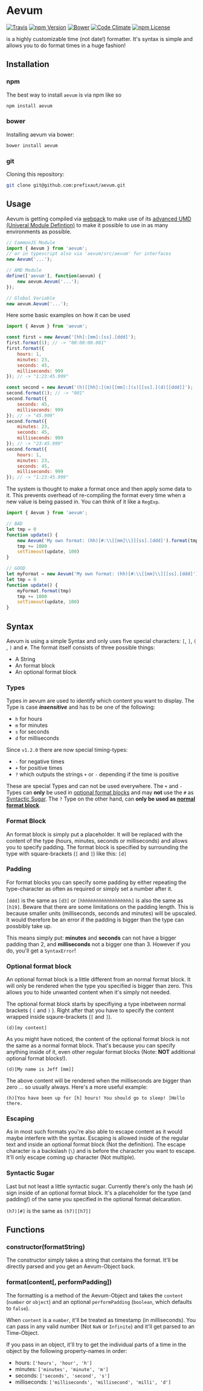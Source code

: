 # Aevum

[![Travis](https://img.shields.io/travis/prefixaut/aevum.svg?style=flat-square)](https://travis-ci.org/prefixaut/aevum)
[![npm Version](https://img.shields.io/npm/v/aevum.svg?style=flat-square)](https://www.npmjs.com/package/aevum)
[![Bower](https://img.shields.io/bower/v/aevum.svg?style=flat-square)](https://github.com/prefixaut/aevum/releases)
[![Code Climate](https://img.shields.io/codeclimate/coverage/github/prefixaut/aevum.svg?style=flat-square)](https://codeclimate.com/github/prefixaut/aevum)
[![npm License](https://img.shields.io/npm/l/aevum.svg?style=flat-square)](https://spdx.org/licenses/MIT.html)

is a highly customizable time (not date!) formatter. It's syntax is simple and allows you to do format times in a huge fashion!

## Installation

### npm

The best way to install `aevum` is via npm like so

```bash
npm install aevum
```

### bower

Installing aevum via bower:

```bash
bower install aevum
```

### git

Cloning this repository:

```bash
git clone git@github.com:prefixaut/aevum.git
```

## Usage

Aevum is getting compiled via [webpack](https://webpack.js.org) to make use of its [advanced UMD (Univeral Module Defintion)](https://webpack.js.org/configuration/output/#output-librarytarget) to make it possible to use in as many environments as possible.

```javascript
// CommonJS Module
import { Aevum } from 'aevum';
// or in typescript also via 'aevum/src/aevum' for interfaces
new Aevum('...');

// AMD Module
define(['aevum'], function(aevum) {
    new aevum.Aevum('...');
});

// Global Variable
new aevum.Aevum('...');
```

Here some basic examples on how it can be used

```javascript
import { Aevum } from 'aevum';

const first = new Aevum('[hh]:[mm]:[ss].[ddd]');
first.format(1); // -> "00:00:00.001"
first.format({
    hours: 1,
    minutes: 23,
    seconds: 45,
    milliseconds: 999
}); // -> "1:23:45.999"

const second = new Aevum('(h)[[hh]:](m)[[mm]:](s)[[ss].](d)[[ddd]]');
second.format(1); // -> "001"
second.format({
    seconds: 45,
    milliseconds: 999
}); // -> "45.999"
second.format({
    minutes: 23,
    seconds: 45,
    milliseconds: 999
}); // -> "23:45.999"
second.format({
    hours: 1,
    minutes: 23,
    seconds: 45,
    milliseconds: 999
}); // -> "1:23:45.999"
```

The system is thought to make a format once and then apply some data to it. This prevents overhead of re-compiling the format every time when a new value is being passed in. You can think of it like a `RegExp`.

```javascript
import { Aevum } from 'aevum';

// BAD
let tmp = 0
function update() {
    new Aevum('My own format: (hh)[#:\\[[mm]\\]][ss].[ddd]').format(tmp)
    tmp += 1000
    setTimeout(update, 100)
}

// GOOD
let myFormat = new Aevum('My own format: (hh)[#:\\[[mm]\\]][ss].[ddd]')
let tmp = 0
function update() {
    myFormat.format(tmp)
    tmp += 1000
    setTimeout(update, 100)
}

```

## Syntax

Aevum is using a simple Syntax and only uses five special characters: `[`, `]`, `(` , `)` and `#`.
The format itself consists of three possible things:

- A String
- An format block
- An optional format block

### Types

Types in aevum are used to identify which content you want to display.
The Type is case ___insensitive___ and has to be one of the following:

- `h` for hours
- `m` for minutes
- `s` for seconds
- `d` for milliseconds

Since `v1.2.0` there are now special timing-types:

- `-` for negative times
- `+` for positive times
- `?` which outputs the strings `+` or `-` depending if the time is positive

These are special Types and can not be used everywhere. The `+` and `-` Types can __only__ be used in [optional format blocks](#optional-format-block) and may __not__ use the `#` as [Syntactic Sugar](#syntactic-sugar). The `?` Type on the other hand, can __only be used as [normal format block](#format-block)__.

### Format Block

An format block is simply put a placeholder. It will be replaced with the content of the type (hours, minutes, seconds or milliseconds) and allows you to specify padding. The format block is specified by surrounding the type with square-brackets (`[` and `]`) like this: `[d]`

### Padding

For format blocks you can specify some padding by either repeating the type-character as often as required or simply set a number after it.

`[ddd]` is the same as `[d3]` or `[hhhhhhhhhhhhhhhhhhh]` is also the same as `[h19]`.
Beware that there are some limitations on the padding length. This is because smaller units (milliseconds, seconds and minutes) will be upscaled. It would therefore be an error if the padding is bigger than the type can possbibly take up.

This means simply put: __minutes__ and __seconds__ can not have a bigger padding than 2, and __milliseconds__ not a bigger one than 3. However if you do, you'll get a `SyntaxError`!

### Optional format block

An optional format block is a little different from an normal format block. It will only be rendered when the type you specified is bigger than zero. This allows you to hide unwanted content when it's simply not needed.

The optional format block starts by specifiying a type inbetween normal brackets ( `(` and `)` ). Right after that you have to specify the content wrapped inside sqaure-brackets (`[` and `]`).

```none
(d)[my content]
```

As you might have noticed, the content of the optional format block is not the same as a normal format block. That's because you can specify anything inside of it, even other regular format blocks (Note: __NOT__ additional optional format blocks!).

```none
(d)[My name is Jeff [mm]]
```

The above content will be rendered when the milliseconds are bigger than zero ... so usually always. Here's a more useful example:

```none
(h)[You have been up for [h] hours! You should go to sleep! ]Hello there.
```

### Escaping

As in most such formats you're also able to escape content as it would maybe interfere with the syntax. Escaping is allowed inside of the regular text and inside an optional format block (Not the definition). The escape character is a backslash (`\`) and is before the character you want to escape. It'll only escape coming up character (Not multiple).

### Syntactic Sugar

Last but not least a little syntactic sugar. Currently there's only the hash (`#`) sign inside of an optional format block. It's a placeholder for the type (and padding!) of the same you specified in the optional format delcaration.

`(h7)[#]` is the same as `(h7)[[h7]]`

## Functions

### constructor(formatString)

The constructor simply takes a string that contains the format. It'll be directly parsed and you get an Aevum-Object back.

### format(content[, performPadding])

The formatting is a method of the Aevum-Object and takes the `content` (`number` or `object`) and an optional `performPadding` (`boolean`, which defaults to `false`).

When `content` is a `number`, it'll be treated as timestamp (in milliseconds). You can pass in any valid number (Not `NaN` or `Infinite`) and it'll get parsed to an Time-Object.

If you pass in an object, it'll try to get the individual parts of a time in the object by the following property-names in order:

- hours: `['hours', 'hour', 'h']`
- minutes: `['minutes', 'minute', 'm']`
- seconds: `['seconds', 'second', 's']`
- milliseconds: `['milliseconds', 'millisecond', 'milli', 'd']`